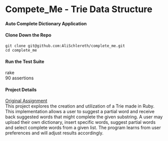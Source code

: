# Compete_Me - Trie Data Structure
#### Auto Complete Dictionary Application
   
#### Clone Down the Repo
```
git clone git@github.com:AliSchlereth/complete_me.git  
cd complete_me
```
#### Run the Test Suite  
rake  
90 assertions 

#### Project Details
[Original Assignment](https://github.com/turingschool/curriculum/blob/master/source/projects/complete_me.markdown)  
This project explores the creation and utilization of a Trie made in Ruby.  
This implementation allows a user to suggest a partial word and receive back suggested words that might complete the given substring. A user may upload their own dictionary, insert specific words, suggest partial words and select complete words from a given list. The program learns from user preferences and will adjust results accordingly.
